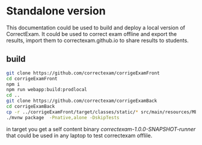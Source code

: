 # Standalone version

This documentation could be used to build and deploy a local version of CorrectExam. It could be used to correct exam offline and export the results, import them to correctexam.github.io to share results to students. 

## build 

```bash
git clone https://github.com/correctexam/corrigeExamFront
cd corrigeExamFront
npm i
npm run webapp:build:prodlocal
cd ..
git clone https://github.com/correctexam/corrigeExamBack
cd corrigeExamBack
cp -r ../corrigeExamFront/target/classes/static/* src/main/resources/META-INF/resources/
./mvnw package  -Pnative,alone -DskipTests
```

in target you get a self content binary *correctexam-1.0.0-SNAPSHOT-runner* that could be used in any laptop to test correctexam offlile. 


